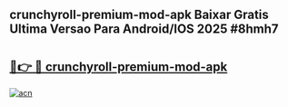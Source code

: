 ## crunchyroll-premium-mod-apk Baixar Gratis Ultima Versao Para Android/IOS 2025 #8hmh7

# <h2><a href="https://ainizakaria.my?title=crunchyroll-premium-mod-apk&ref=20M">🔗👉 🔴 crunchyroll-premium-mod-apk</a></h2>

[![acn](https://github.com/user-attachments/assets/0f9c940e-d8b0-45ae-aac7-cd30a18b3e1c)](https://ainizakaria.my?title=crunchyroll-premium-mod-apk&ref=20M)

